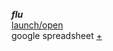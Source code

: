 ***flu***<br>
[launch/open]()<br>
google spreadsheet [+](https://docs.google.com/spreadsheets/d/1tYW41gVKEKVLqQqhA9fMm8k5c9b6fuaOfKrtQ0qxrLY/edit#gid=0)
